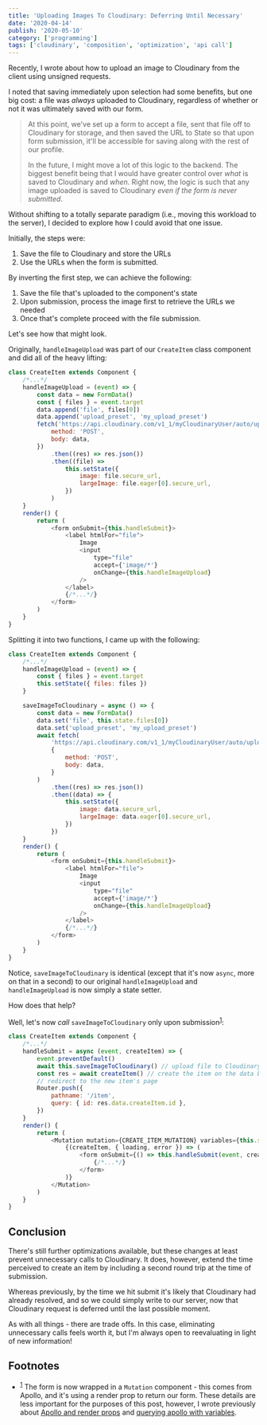 ```yaml
---
title: 'Uploading Images To Cloudinary: Deferring Until Necessary'
date: '2020-04-14'
publish: '2020-05-10'
category: ['programming']
tags: ['cloudinary', 'composition', 'optimization', 'api call']
---
```


Recently, I wrote about how to upload an image to Cloudinary from the client using unsigned requests.

I noted that saving immediately upon selection had some benefits, but one big cost: a file was _always_ uploaded to Cloudinary, regardless of whether or not it was ultimately saved with our form.

> At this point, we've set up a form to accept a file, sent that file off to Cloudinary for storage, and then saved the URL to State so that upon form submission, it'll be accessible for saving along with the rest of our profile.
>
> In the future, I might move a lot of this logic to the backend. The biggest benefit being that I would have greater control over _what_ is saved to Cloudinary and _when_. Right now, the logic is such that any image uploaded is saved to Cloudinary _even if the form is never submitted_.

Without shifting to a totally separate paradigm (i.e., moving this workload to the server), I decided to explore how I could avoid that one issue.

Initially, the steps were:

1. Save the file to Cloudinary and store the URLs
2. Use the URLs when the form is submitted.

By inverting the first step, we can achieve the following:

1. Save the file that's uploaded to the component's state
2. Upon submission, process the image first to retrieve the URLs we needed
3. Once that's complete proceed with the file submission.

Let's see how that might look.

Originally, `handleImageUpload` was part of our `CreateItem` class component and did all of the heavy lifting:

```javascript:title=CreateItem.js
class CreateItem extends Component {
    /*...*/
    handleImageUpload = (event) => {
        const data = new FormData()
        const { files } = event.target
        data.append('file', files[0])
        data.append('upload_preset', 'my_upload_preset')
        fetch('https://api.cloudinary.com/v1_1/myCloudinaryUser/auto/upload', {
            method: 'POST',
            body: data,
        })
            .then((res) => res.json())
            .then((file) =>
                this.setState({
                    image: file.secure_url,
                    largeImage: file.eager[0].secure_url,
                })
            )
    }
    render() {
        return (
            <form onSubmit={this.handleSubmit}>
                <label htmlFor="file">
                    Image
                    <input
                        type="file"
                        accept={'image/*'}
                        onChange={this.handleImageUpload}
                    />
                </label>
                {/*...*/}
            </form>
        )
    }
}
```

Splitting it into two functions, I came up with the following:

```javascript:title=CreateItem.js
class CreateItem extends Component {
    /*...*/
    handleImageUpload = (event) => {
        const { files } = event.target
        this.setState({ files: files })
    }

    saveImageToCloudinary = async () => {
        const data = new FormData()
        data.set('file', this.state.files[0])
        data.set('upload_preset', 'my_upload_preset')
        await fetch(
            'https://api.cloudinary.com/v1_1/myCloudinaryUser/auto/upload',
            {
                method: 'POST',
                body: data,
            }
        )
            .then((res) => res.json())
            .then((data) => {
                this.setState({
                    image: data.secure_url,
                    largeImage: data.eager[0].secure_url,
                })
            })
    }
    render() {
        return (
            <form onSubmit={this.handleSubmit}>
                <label htmlFor="file">
                    Image
                    <input
                        type="file"
                        accept={'image/*'}
                        onChange={this.handleImageUpload}
                    />
                </label>
                {/*...*/}
            </form>
        )
    }
}
```

Notice, `saveImageToCloudinary` is identical (except that it's now `async`, more on that in a second) to our original `handleImageUpload` and `handleImageUpload` is now simply a state setter.

How does that help?

Well, let's now _call_ `saveImageToCloudinary` only upon submission<sup>[1](#footnotes)</sup>:

```javascript:title=CreateItem.js
class CreateItem extends Component {
    /*...*/
    handleSubmit = async (event, createItem) => {
        event.preventDefault()
        await this.saveImageToCloudinary() // upload file to Cloudinary, await the response
        const res = await createItem() // create the item on the data base
        // redirect to the new item's page
        Router.push({
            pathname: '/item',
            query: { id: res.data.createItem.id },
        })
    }
    render() {
        return (
            <Mutation mutation={CREATE_ITEM_MUTATION} variables={this.state}>
                {(createItem, { loading, error }) => (
                    <form onSubmit={() => this.handleSubmit(event, createItem)}>
                        {/*...*/}
                    </form>
                )}
            </Mutation>
        )
    }
}
```

## Conclusion

There's still further optimizations available, but these changes at least prevent unnecessary calls to Cloudinary. It does, however, extend the time perceived to create an item by including a second round trip at the time of submission.

Whereas previously, by the time we hit submit it's likely that Cloudinary had already resolved, and so we could simply write to our server, now that Cloudinary request is deferred until the last possible moment.

As with all things - there are trade offs. In this case, eliminating unnecessary calls feels worth it, but I'm always open to reevaluating in light of new information!

## Footnotes

-   <sup>[1](#fn1)</sup> The form is now wrapped in a `Mutation` component - this comes from Apollo, and it's using a render prop to return our form. These details are less important for the purposes of this post, however, I wrote previously about [Apollo and render props](../../2020-05-05/querying-apollo-renderprops-vs-hooks) and [querying apollo with variables](../../2020-05-06/querying-apollo-passing-arguments).
